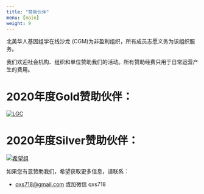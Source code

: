 ```yaml
---
title: "赞助伙伴"
menu: [main]
weight: 9
---
```


北美华人基因组学在线沙龙 (CGM)为非盈利组织，所有成员志愿义务为该组织服务。

我们欢迎社会机构、组织和单位赞助我们的活动。所有赞助经费只用于日常运营产生的费用。

# 2020年度Gold赞助伙伴：
[![LGC](https://biosearch-cdn.azureedge.net/assetsv6/banner-300x250-kasp-compilation.gif)](http://info.biosearchtech.com/see-how-leading-scientists-use-kasp?hs_preview=ZggIGtQb-27299473871)


# 2020年度Silver赞助伙伴：

[![希望组](https://www.grandomics.com/wp-content/themes/grandomics/images/layout/logo.png)](https://www.grandomics.com/en/)

<!-- [![投必得](https://i.imgur.com/KpG4Ujg.png?2)](https://www.topeditsci.com) -->



如果您有意赞助我们，希望获取更多信息，请联系：
* qxs718@gmail.com 或加微信 qxs718
